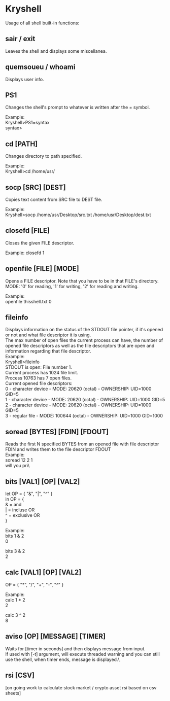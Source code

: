 # Kryshell

Usage of all shell built-in functions:
## sair / exit
Leaves the shell and displays some miscellanea.

## quemsoueu / whoami
Displays user info.

## PS1
Changes the shell's prompt to whatever is written after the = symbol.

Example:\
Kryshell>PS1=syntax\
syntax>

## cd [PATH]
Changes directory to path specified.

Example:\
Kryshell>cd /home/usr/

## socp [SRC] [DEST] 
Copies text content from SRC file to DEST file.

Example:\
Kryshell>socp /home/usr/Desktop/src.txt /home/usr/Desktop/dest.txt

## closefd [FILE]
Closes the given FILE descriptor.

Example:
closefd 1

## openfile [FILE] [MODE]
Opens a FILE descriptor. Note that you have to be in that FILE's directory.\
MODE: '0' for reading, '1' for writing, '2' for reading and writing.

Example:\
openfile thisshell.txt 0

## fileinfo
Displays information on the status of the STDOUT file pointer, if it's opened or not and what file descriptor it is using.\
The max number of open files the current process can have, the number of opened file descriptors as well as the file descriptors that are open and information regarding that file descriptor.\
Example:\
Kryshell>fileinfo\
STDOUT is open: File number 1.\
Current process has 1024 file limit.\
Process 10763 has 7 open files.\
Current opened file descriptors:\
0 - character device  -  MODE:  20620 (octal)  -  OWNERSHIP:  UID=1000   GID=5\
1 - character device  -  MODE:  20620 (octal)  -  OWNERSHIP:  UID=1000   GID=5\
2 - character device  -  MODE:  20620 (octal)  -  OWNERSHIP:  UID=1000   GID=5\
3 - regular file  -  MODE:  100644 (octal)  -  OWNERSHIP:  UID=1000   GID=1000

## soread [BYTES] [FDIN] [FDOUT]
Reads the first N specified BYTES from an opened file with file descriptor FDIN and writes them to the file descriptor FDOUT\
Example:\
soread 12 2 1\
will you pri\

## bits [VAL1] [OP] [VAL2]
let OP = { "&", "|", "^" }\
in OP = {\
    & = and\
    | = incluse OR\
    ^ = exclusive OR\
}

Example:\
bits 1 & 2\
0

bits 3 & 2\
2

## calc [VAL1] [OP] [VAL2]
OP = { "*", "/", "+", "-", "^" }

Example:\
calc 1 * 2\
2

calc 3 ^ 2\
8

## aviso [OP] [MESSAGE] [TIMER]
Waits for [timer in seconds] and then displays message from input.\
If used with [-t] argument, will execute threaded warning and you can still use the shell, when timer ends, message is displayed.\
	 
## rsi [CSV]
[on going work to calculate stock market / crypto asset rsi based on csv sheets]